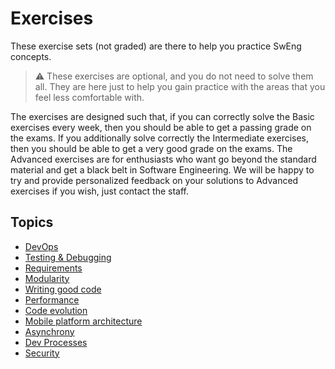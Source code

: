 # Exercises

These exercise sets (not graded) are there to help you practice SwEng concepts.

> :warning:  These exercises are optional, and you do not need to solve them all. They are here just to help you gain practice with the areas that you feel less comfortable with.

The exercises are designed such that, if you can correctly solve the Basic exercises every week, then you should be able to get a passing grade on the exams. If you additionally solve correctly the Intermediate exercises, then you should be able to get a very good grade on the exams. The Advanced exercises are for enthusiasts who want go beyond the standard material and get a black belt in Software Engineering. We will be happy to try and provide personalized feedback on your solutions to Advanced exercises if you wish, just contact the staff.

## Topics

- [DevOps](devops)
- [Testing & Debugging](testing)
- [Requirements](requirements)
- [Modularity](modularity)
- [Writing good code](good-code)
- [Performance](performance)
- [Code evolution](code-evolution)
- [Mobile platform architecture](mobile)
- [Asynchrony](async)
- [Dev Processes](dev-processes)
- [Security](security)

